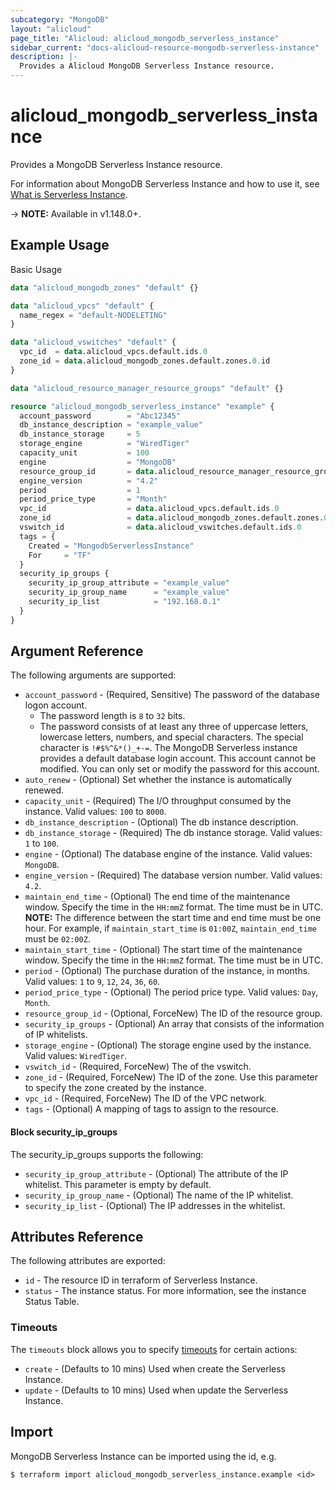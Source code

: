 ```yaml
---
subcategory: "MongoDB"
layout: "alicloud"
page_title: "Alicloud: alicloud_mongodb_serverless_instance"
sidebar_current: "docs-alicloud-resource-mongodb-serverless-instance"
description: |-
  Provides a Alicloud MongoDB Serverless Instance resource.
---
```


# alicloud\_mongodb\_serverless\_instance

Provides a MongoDB Serverless Instance resource.

For information about MongoDB Serverless Instance and how to use it, see [What is Serverless Instance](https://www.alibabacloud.com/help/doc-detail/26558.html).

-> **NOTE:** Available in v1.148.0+.

## Example Usage

Basic Usage

```terraform
data "alicloud_mongodb_zones" "default" {}

data "alicloud_vpcs" "default" {
  name_regex = "default-NODELETING"
}

data "alicloud_vswitches" "default" {
  vpc_id  = data.alicloud_vpcs.default.ids.0
  zone_id = data.alicloud_mongodb_zones.default.zones.0.id
}

data "alicloud_resource_manager_resource_groups" "default" {}

resource "alicloud_mongodb_serverless_instance" "example" {
  account_password        = "Abc12345"
  db_instance_description = "example_value"
  db_instance_storage     = 5
  storage_engine          = "WiredTiger"
  capacity_unit           = 100
  engine                  = "MongoDB"
  resource_group_id       = data.alicloud_resource_manager_resource_groups.default.groups.0.id
  engine_version          = "4.2"
  period                  = 1
  period_price_type       = "Month"
  vpc_id                  = data.alicloud_vpcs.default.ids.0
  zone_id                 = data.alicloud_mongodb_zones.default.zones.0.id
  vswitch_id              = data.alicloud_vswitches.default.ids.0
  tags = {
    Created = "MongodbServerlessInstance"
    For     = "TF"
  }
  security_ip_groups {
    security_ip_group_attribute = "example_value"
    security_ip_group_name      = "example_value"
    security_ip_list            = "192.168.0.1"
  }
}

```

## Argument Reference

The following arguments are supported:

* `account_password` - (Required, Sensitive) The password of the database logon account.
    * The password length is `8` to `32` bits.
    * The password consists of at least any three of uppercase letters, lowercase letters, numbers, and special characters. The special character is `!#$%^&*()_+-=`. The MongoDB Serverless instance provides a default database login account. This account cannot be modified. You can only set or modify the password for this account.
* `auto_renew` - (Optional) Set whether the instance is automatically renewed.
* `capacity_unit` - (Required) The I/O throughput consumed by the instance. Valid values: `100` to `8000`.
* `db_instance_description` - (Optional) The db instance description.
* `db_instance_storage` - (Required) The db instance storage. Valid values: `1` to `100`.
* `engine` - (Optional) The database engine of the instance. Valid values: `MongoDB`.
* `engine_version` - (Required) The database version number. Valid values: `4.2`.
* `maintain_end_time` - (Optional) The end time of the maintenance window. Specify the time in the `HH:mmZ` format. The time must be in UTC. **NOTE:** The difference between the start time and end time must be one hour. For example, if `maintain_start_time` is `01:00Z`, `maintain_end_time` must be `02:00Z`.
* `maintain_start_time` - (Optional) The start time of the maintenance window. Specify the time in the `HH:mmZ` format. The time must be in UTC.
* `period` - (Optional) The purchase duration of the instance, in months. Valid values: `1` to `9`, `12`, `24`, `36`, `60`.
* `period_price_type` - (Optional) The period price type. Valid values: `Day`, `Month`.
* `resource_group_id` - (Optional, ForceNew) The ID of the resource group.
* `security_ip_groups` - (Optional) An array that consists of the information of IP whitelists.
* `storage_engine` - (Optional) The storage engine used by the instance. Valid values: `WiredTiger`.
* `vswitch_id` - (Required, ForceNew) The of the vswitch.
* `zone_id` - (Required, ForceNew) The ID of the zone. Use this parameter to specify the zone created by the instance.
* `vpc_id` - (Required, ForceNew) The ID of the VPC network.
* `tags` - (Optional) A mapping of tags to assign to the resource.

#### Block security_ip_groups

The security_ip_groups supports the following:

* `security_ip_group_attribute` - (Optional) The attribute of the IP whitelist. This parameter is empty by default.
* `security_ip_group_name` - (Optional) The name of the IP whitelist.
* `security_ip_list` - (Optional) The IP addresses in the whitelist.

## Attributes Reference

The following attributes are exported:

* `id` - The resource ID in terraform of Serverless Instance.
* `status` - The instance status. For more information, see the instance Status Table.

### Timeouts

The `timeouts` block allows you to specify [timeouts](https://www.terraform.io/docs/configuration-0-11/resources.html#timeouts) for certain actions:

* `create` - (Defaults to 10 mins) Used when create the Serverless Instance.
* `update` - (Defaults to 10 mins) Used when update the Serverless Instance.

## Import

MongoDB Serverless Instance can be imported using the id, e.g.

```shell
$ terraform import alicloud_mongodb_serverless_instance.example <id>
```
